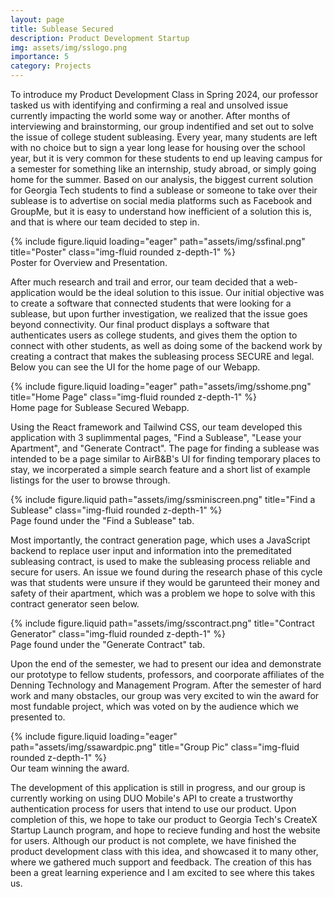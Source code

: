```yaml
---
layout: page
title: Sublease Secured
description: Product Development Startup
img: assets/img/sslogo.png
importance: 5
category: Projects
---
```


To introduce my Product Development Class in Spring 2024, our professor tasked us with identifying and confirming a real and unsolved issue currently impacting the world some way or another. After months of interviewing and brainstorming, our group indentified and set out to solve the issue of college student subleasing. Every year, many students are left with no choice but to sign a year long lease for housing over the school year, but it is very common for these students to end up leaving campus for a semester for something like an internship, study abroad, or simply going home for the summer. Based on our analysis, the biggest current solution for Georgia Tech students to find a sublease or someone to take over their sublease is to advertise on social media platforms such as Facebook and GroupMe, but it is easy to understand how inefficient of a solution this is, and that is where our team decided to step in.

<div class="row">
    <div class="col-sm mt-3 mt-md-0">
        {% include figure.liquid loading="eager" path="assets/img/ssfinal.png" title="Poster" class="img-fluid rounded z-depth-1" %}
    </div>
</div>
<div class="caption">
    Poster for Overview and Presentation.
</div>

After much research and trail and error, our team decided that a web-application would be the ideal solution to this issue. Our initial objective was to create a software that connected students that were looking for a sublease, but upon further investigation, we realized that the issue goes beyond connectivity. Our final product displays a software that authenticates users as college students, and gives them the option to connect with other students, as well as doing some of the backend work by creating a contract that makes the subleasing process SECURE and legal. Below you can see the UI for the home page of our Webapp.

<div class="row">
    <div class="col-sm mt-3 mt-md-0">
        {% include figure.liquid loading="eager" path="assets/img/sshome.png" title="Home Page" class="img-fluid rounded z-depth-1" %}
    </div>
</div>
<div class="caption">
    Home page for Sublease Secured Webapp.
</div>

Using the React framework and Tailwind CSS, our team developed this application with 3 suplimmental pages, "Find a Sublease", "Lease your Apartment", and "Generate Contract". The page for finding a sublease was intended to be a page similar to AirB&B's UI for finding temporary places to stay, we incorperated a simple search feature and a short list of example listings for the user to browse through.

<div class="row justify-content-sm-center">
    <div class="col-sm-12 mt-3 mt-md-0">
        {% include figure.liquid path="assets/img/ssminiscreen.png" title="Find a Sublease" class="img-fluid rounded z-depth-1" %}
    </div>
</div>
<div class="caption">
    Page found under the "Find a Sublease" tab.
</div>

Most importantly, the contract generation page, which uses a JavaScript backend to replace user input and information into the premeditated subleasing contract, is used to make the subleasing process reliable and secure for users. An issue we found during the research phase of this cycle was that students were unsure if they would be garunteed their money and safety of their apartment, which was a problem we hope to solve with this contract generator seen below.

<div class="row justify-content-sm-center">
    <div class="col-sm-12 mt-3 mt-md-0">
        {% include figure.liquid path="assets/img/sscontract.png" title="Contract Generator" class="img-fluid rounded z-depth-1" %}
    </div>
</div>
<div class="caption">
    Page found under the "Generate Contract" tab.
</div>

Upon the end of the semester, we had to present our idea and demonstrate our prototype to fellow students, professors, and coorporate affiliates of the Denning Technology and Management Program. After the semester of hard work and many obstacles, our group was very excited to win the award for most fundable project, which was voted on by the audience which we presented to.

<div class="row">
    <div class="col-sm mt-3 mt-md-0">
        {% include figure.liquid loading="eager" path="assets/img/ssawardpic.png" title="Group Pic" class="img-fluid rounded z-depth-1" %}
    </div>
</div>
<div class="caption">
    Our team winning the award.
</div>

The development of this application is still in progress, and our group is currently working on using DUO Mobile's API to create a trustworthy authentication process for users that intend to use our product. Upon completion of this, we hope to take our product to Georgia Tech's CreateX Startup Launch program, and hope to recieve funding and host the website for users. Although our product is not complete, we have finished the product development class with this idea, and showcased it to many other, where we gathered much support and feedback. The creation of this has been a great learning experience and I am excited to see where this takes us.
